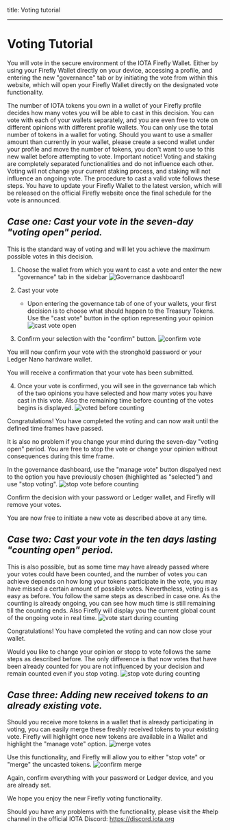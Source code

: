 title: Voting tutorial


---
# Voting Tutorial

You will vote in the secure environment of the IOTA Firefly Wallet. Either by using your Firefly Wallet directly on your device, accessing a profile, and entering the new "governance" tab or by initiating the vote from within this website, which will open your Firefly Wallet directly on the designated vote functionality.

The number of IOTA tokens you own in a wallet of your Firefly profile decides how many votes you will be able to cast in this decision.
You can vote with each of your wallets separately, and you are even free to vote on different opinions with different profile wallets.
You can only use the total number of tokens in a wallet for voting. Should you want to use a smaller amount than currently in your wallet, please create a second wallet under your profile and move the number of tokens, you don't want to use to this new wallet before attempting to vote.
Important notice! Voting and staking are completely separated functionalities and do not influence each other. Voting will not change your current staking process, and staking will not influence an ongoing vote.
The procedure to cast a valid vote follows these steps. 
You have to update your Firefly Wallet to the latest version, which will be released on the official Firefly website once the final schedule for the vote is announced.

## *Case one: Cast your vote in the seven-day "voting open" period.*

This is the standard way of voting and will let you achieve the maximum possible votes in this decision.
1. Choose the wallet from which you want to cast a vote and enter the new "governance" tab in the sidebar
![Governance dashboard1](https://user-images.githubusercontent.com/77154511/151154983-7bd7584e-9ae6-4675-8a0d-6e89dff1cc4e.png)


2. Cast your vote
    - Upon entering the governance tab of one of your wallets, your first decision is to choose what should happen to the Treasury Tokens. Use the "cast vote" button in the option representing your opinion
![cast vote open](https://user-images.githubusercontent.com/77154511/151155055-6e6b559e-8d48-44bb-a5f2-e0f505ab946b.png)

    
3. Confirm your selection with the "confirm" button.
![confirm vote](https://user-images.githubusercontent.com/77154511/151155123-4d381fc3-3050-4bdf-b126-19fcfafb061a.png)


You will now confirm your vote with the stronghold password or your Ledger Nano hardware wallet.

You will receive a confirmation that your vote has been submitted.
 

4. Once your vote is confirmed, you will see in the governance tab which of the two opinions you have selected and how many votes you have cast in this vote. Also the remaining time before counting of the votes begins is displayed.
![voted before counting](https://user-images.githubusercontent.com/77154511/151155579-dfd2ac67-ca6f-4016-b5f4-f8cb690bd233.png)


Congratulations! You have completed the voting and can now wait until the defined time frames have passed.

It is also no problem if you change your mind during the seven-day "voting open" period. You are free to stop the vote or change your opinion without consequences during this time frame.

In the governance dashboard, use the "manage vote" button dispalyed next to the option you have previously chosen (highlighted as "selected") and use "stop voting". 
![stop vote before counting](https://user-images.githubusercontent.com/77154511/151155739-ac691c04-fd62-46ba-af31-69663b4c189d.png)


Confirm the decision with your password or Ledger wallet, and Firefly will remove your votes.

You are now free to initiate a new vote as described above at any time.


## *Case two: Cast your vote in the ten days lasting "counting open" period.*

This is also possible, but as some time may have already passed where your votes could have been counted, and the number of votes you can achieve depends on how long your tokens participate in the vote, you may have missed a certain amount of possible votes.
Nevertheless, voting is as easy as before. You follow the same steps as described in case one.
As the counting is already ongoing, you can see how much time is still remaining till the counting ends.
Also Firefly will display you the current global count of the ongoing vote in real time. 
![vote start during counting](https://user-images.githubusercontent.com/77154511/151157262-0291249a-7de2-4c5c-b487-1db4a5504e04.png)

Congratulations! You have completed the voting and can now close your wallet.

Would you like to change your opinion or stopp to vote follows the same steps as described before. The only difference is that now votes that have been already counted for you are not influenced by your decision and remain counted even if you stop voting.
![stop vote during  counting](https://user-images.githubusercontent.com/77154511/151157781-67f4b838-5904-42dc-b174-53ca907ffc95.png)


## *Case three: Adding new received tokens to an already existing vote.*

Should you receive more tokens in a wallet that is already participating in voting, you can easily merge these freshly received tokens to your existing vote.
Firefly will highlight once new tokens are available in a Wallet and highlight the "manage vote" option.
![merge votes](https://user-images.githubusercontent.com/77154511/151156295-0a069025-8d59-4baa-b2d8-cb8dc20f9433.png)

Use this functionality, and Firefly will allow you to either "stop vote" or "merge" the uncasted tokens.
![confirm merge](https://user-images.githubusercontent.com/77154511/151156598-420648c3-4608-46fa-90ff-d6497ff26ab1.png)


Again, confirm everything with your password or Ledger device, and you are already set.

We hope you enjoy the new Firefly voting functionality.

Should you have any problems with the functionality, please visit the #help channel in the official IOTA Discord: https://discord.iota.org
